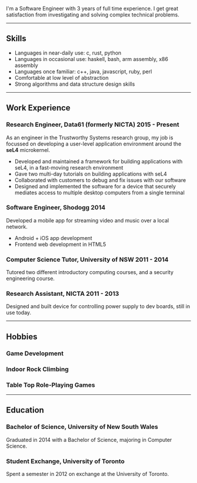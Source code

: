 I'm a Software Engineer with 3 years of full time experience.
I get great satisfaction from investigating and solving complex technical problems.

----------

## Skills

- Languages in near-daily use: c, rust, python
- Languages in occasional use: haskell, bash, arm assembly, x86 assembly
- Languages once familiar: c++, java, javascript, ruby, perl
- Comfortable at low level of abstraction
- Strong algorithms and data structure design skills

----------

## Work Experience
### <span class='work'><span class='name'>Research Engineer, Data61 (formerly NICTA)</span> <span class='period'>2015 - Present</span></span>

As an engineer in the Trustworthy Systems research group, my job is focussed on
developing a user-level application environment around the **seL4** microkernel.

- Developed and maintained a framework for building applications with seL4, in a
  fast-moving research environment
- Gave two multi-day tutorials on building applications with seL4
- Collaborated with customers to debug and fix issues with
  our software
- Designed and implemented the software for a device that securely mediates access
  to multiple desktop computers from a single terminal

### <span class='work'><span class='name'>Software Engineer, Shodogg</span> <span class='period'>2014</span></span>

Developed a mobile app for streaming video and music over a local network.

- Android + iOS app development
- Frontend web development in HTML5

### <span class='work'><span class='name'>Computer Science Tutor, University of NSW</span> <span class='period'>2011 - 2014</span></span>

Tutored two different introductory computing courses, and a security
engineering course.

### <span class='work'><span class='name'>Research Assistant, NICTA</span> <span class='period'>2011 - 2013</span></span>

Designed and built device for controlling power supply to dev boards, still in use today.

---------

## Hobbies

### Game Development

### Indoor Rock Climbing

### Table Top Role-Playing Games

----------

## Education

### Bachelor of Science, University of New South Wales

Graduated in 2014 with a Bachelor of Science, majoring in Computer Science.

### Student Exchange, University of Toronto

Spent a semester in 2012 on exchange at the University of Toronto.
